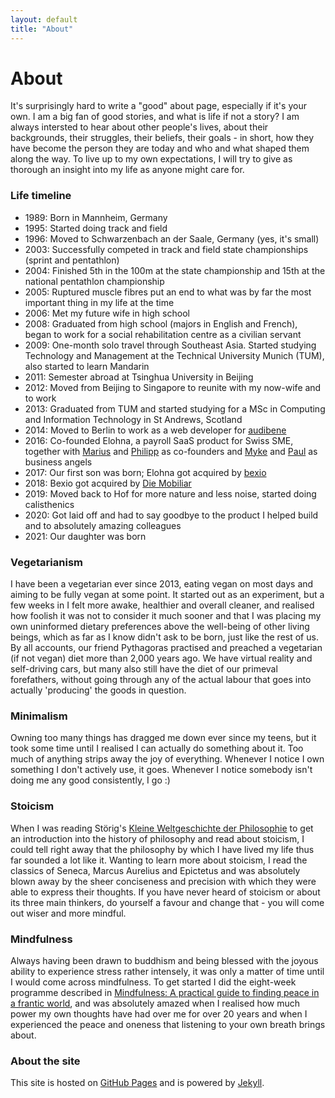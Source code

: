 ```yaml
---
layout: default
title: "About"
---
```


# About

It's surprisingly hard to write a "good" about page, especially if it's your own. I am a big fan of good stories, and what is life if not a story? I am always intersted to hear about other people's lives, about their backgrounds, their struggles, their beliefs, their goals - in short, how they have become the person they are today and who and what shaped them along the way. To live up to my own expectations, I will try to give as thorough an insight into my life as anyone might care for.

### Life timeline

-   1989: Born in Mannheim, Germany
-   1995: Started doing track and field
-   1996: Moved to Schwarzenbach an der Saale, Germany (yes, it's small)
-   2003: Successfully competed in track and field state championships (sprint and pentathlon)
-   2004: Finished 5th in the 100m at the state championship and 15th at the national pentathlon championship
-   2005: Ruptured muscle fibres put an end to what was by far the most important thing in my life at the time
-   2006: Met my future wife in high school
-   2008: Graduated from high school (majors in English and French), began to work for a social rehabilitation centre as a civilian servant
-   2009: One-month solo travel through Southeast Asia. Started studying Technology and Management at the Technical University Munich (TUM), also started to learn Mandarin
-   2011: Semester abroad at Tsinghua University in Beijing
-   2012: Moved from Beijing to Singapore to reunite with my now-wife and to work
-   2013: Graduated from TUM and started studying for a MSc in Computing and Information Technology in St Andrews, Scotland
-   2014: Moved to Berlin to work as a web developer for [audibene](http://www.audibene.de)
-   2016: Co-founded Elohna, a payroll SaaS product for Swiss SME, together with [Marius](https://www.linkedin.com/in/mariuskreis) and [Philipp](http://poxar.net) as co-founders and [Myke](https://angel.co/p/ymyke) and [Paul](https://io.squeng.com/) as business angels
-   2017: Our first son was born; Elohna got acquired by [bexio](http://www.bexio.com)
-   2018: Bexio got acquired by [Die Mobiliar](http://www.mobiliar.ch)
-   2019: Moved back to Hof for more nature and less noise, started doing calisthenics
-   2020: Got laid off and had to say goodbye to the product I helped build and to absolutely amazing colleagues
-   2021: Our daughter was born

### Vegetarianism

I have been a vegetarian ever since 2013, eating vegan on most days and aiming to be fully vegan at some point. It started out as an experiment, but a few weeks in I felt more awake, healthier and overall cleaner, and realised how foolish it was not to consider it much sooner and that I was placing my own uninformed dietary preferences above the well-being of other living beings, which as far as I know didn't ask to be born, just like the rest of us. By all accounts, our friend Pythagoras practised and preached a vegetarian (if not vegan) diet more than 2,000 years ago. We have virtual reality and self-driving cars, but many also still have the diet of our primeval forefathers, without going through any of the actual labour that goes into actually 'producing' the goods in question.

### Minimalism

Owning too many things has dragged me down ever since my teens, but it took some time until I realised I can actually do something about it. Too much of anything strips away the joy of everything. Whenever I notice I own something I don't actively use, it goes. Whenever I notice somebody isn't doing me any good consistently, I go :)

### Stoicism

When I was reading Störig's [Kleine Weltgeschichte der Philosophie](https://www.fischerverlage.de/buch/hans-joachim-stoerig-kleine-weltgeschichte-der-philosophie-9783596144327) to get an introduction into the history of philosophy and read about stoicism, I could tell right away that the philosophy by which I have lived my life thus far sounded a lot like it. Wanting to learn more about stoicism, I read the classics of Seneca, Marcus Aurelius and Epictetus and was absolutely blown away by the sheer conciseness and precision with which they were able to express their thoughts. If you have never heard of stoicism or about its three main thinkers, do yourself a favour and change that - you will come out wiser and more mindful.

### Mindfulness

Always having been drawn to buddhism and being blessed with the joyous ability to experience stress rather intensely, it was only a matter of time until I would come across mindfulness. To get started I did the eight-week programme described in [Mindfulness: A practical guide to finding peace in a frantic world](http://franticworld.com/free-meditations-from-mindfulness/), and was absolutely amazed when I realised how much power my own thoughts have had over me for over 20 years and when I experienced the peace and oneness that listening to your own breath brings about.

### About the site

This site is hosted on [GitHub Pages](https://pages.github.com) and is powered by [Jekyll](https://jekyllrb.com/).
